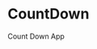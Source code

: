 # CountDown
 Count Down App
     
          
                                                      
                                                                
                                                     
                                      
                                  
              
       
        
 

